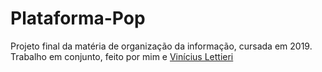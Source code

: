 # Plataforma-Pop

Projeto final da matéria de organização da informação, cursada em 2019.
Trabalho em conjunto, feito por mim e [Vinícius Lettieri](https://github.com/viniciuslettieri) 

